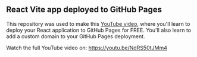 ## React Vite app deployed to GitHub Pages

This repository was used to make this [YouTube video](https://youtu.be/NdRS50tJMm4), where you'll learn to deploy your React application to GitHub Pages for FREE. You'll also learn to add a custom domain to your GitHub Pages deployment.

Watch the full YouTube video on: https://youtu.be/NdRS50tJMm4
